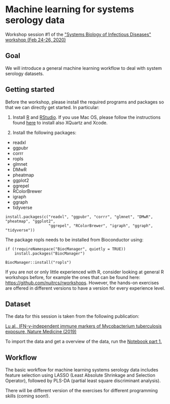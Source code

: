 # Machine learning for systems serology data

Workshop session #1 of the ["Systems Biology of Infectious Diseases" workshop (Feb 24-26, 2020)](https://cvisb.org/2020-workshop/)

## Goal
We will introduce a general machine learning workflow to deal with system serology datasets.

## Getting started
Before the workshop, please install the required programs and packages so that we can directly get started. In particular:

1. Install [R](https://cran.r-project.org/mirrors.html) and [RStudio](https://rstudio.com/products/rstudio/download/). If you use Mac OS, please follow the instructions found [here](https://www.r-bloggers.com/installing-r-on-os-x/) to install also XQuartz and Xcode. 

2. Install the following packages:
* readxl
* ggpubr
* corrr
* ropls
* glmnet
* DMwR
* pheatmap
* ggplot2
* ggrepel
* RColorBrewer
* igraph
* ggraph
* tidyverse

```
install.packages(c("readxl", "ggpubr", "corrr", "glmnet", "DMwR", "pheatmap", "ggplot2", 
                   "ggrepel", "RColorBrewer", "igraph", "ggraph", "tidyverse"))
```

The package ropls needs to be installed from Bioconductor using:

```
if (!requireNamespace("BiocManager", quietly = TRUE))
    install.packages("BiocManager")

BiocManager::install("ropls")
```

If you are not or only little experienced with R, consider looking at general R workshops before, for example the ones that can be found here: https://github.com/nuitrcs/rworkshops. However, the hands-on exercises are offered in different versions to have a version for every experience level.

## Dataset

The data for this session is taken from the following publication: 

[Lu al., IFN-γ-independent immune markers of Mycobacterium tuberculosis exposure, Nature Medicine (2019)](https://www.nature.com/articles/s41591-019-0441-3)

To import the data and get a overview of the data, run the [Notebook part 1.](systemsSerology_part1.Rmd) 

## Workflow

The basic workflow for machine learning systems serology data includes feature selection using LASSO (Least Absolute Shrinkage and Selection Operator), followed by PLS-DA (partial least square discriminant analysis). 

There will be different version of the exercises for different programming skills (coming soon!). 



